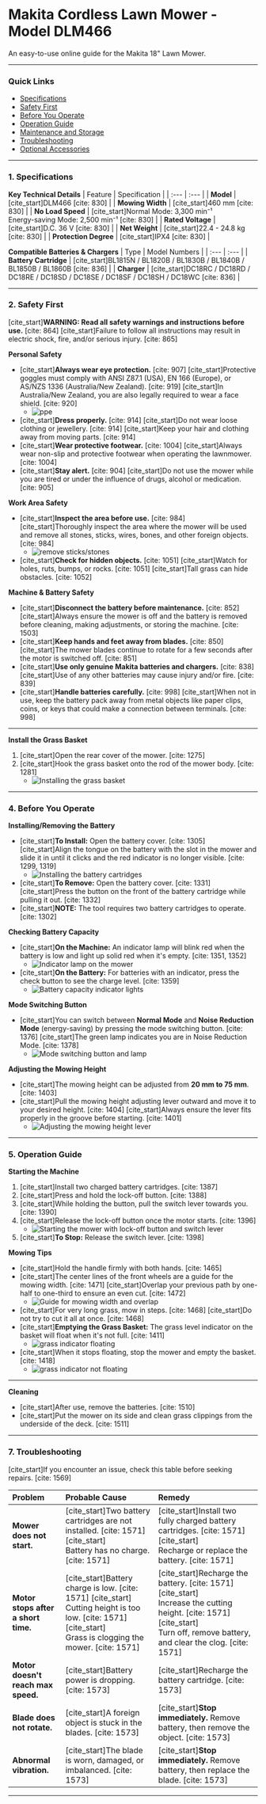 # Makita Cordless Lawn Mower - Model DLM466

An easy-to-use online guide for the Makita 18" Lawn Mower.

---

### Quick Links
* [Specifications](#1-specifications)
* [Safety First](#2-safety-first)
* [Before You Operate](#4-before-you-operate)
* [Operation Guide](#5-operation-guide)
* [Maintenance and Storage](#6-maintenance-and-storage)
* [Troubleshooting](#7-troubleshooting)
* [Optional Accessories](#8-optional-accessories)

---

### 1. Specifications

**Key Technical Details**
| Feature | Specification |
| :--- | :--- |
| **Model** | [cite_start]DLM466 [cite: 830] |
| **Mowing Width** | [cite_start]460 mm [cite: 830] |
| **No Load Speed** | [cite_start]Normal Mode: 3,300 min⁻¹ <br> Energy-saving Mode: 2,500 min⁻¹ [cite: 830] |
| **Rated Voltage** | [cite_start]D.C. 36 V [cite: 830] |
| **Net Weight** | [cite_start]22.4 - 24.8 kg [cite: 830] |
| **Protection Degree** | [cite_start]IPX4 [cite: 830] |

**Compatible Batteries & Chargers**
| Type | Model Numbers |
| :--- | :--- |
| **Battery Cartridge** | [cite_start]BL1815N / BL1820B / BL1830B / BL1840B / BL1850B / BL1860B [cite: 836] |
| **Charger** | [cite_start]DC18RC / DC18RD / DC18RE / DC18SD / DC18SE / DC18SF / DC18SH / DC18WC [cite: 836] |


---

### 2. Safety First

[cite_start]**WARNING: Read all safety warnings and instructions before use.** [cite: 864] [cite_start]Failure to follow all instructions may result in electric shock, fire, and/or serious injury. [cite: 865]

**Personal Safety**
* [cite_start]**Always wear eye protection.** [cite: 907] [cite_start]Protective goggles must comply with ANSI Z87.1 (USA), EN 166 (Europe), or AS/NZS 1336 (Australia/New Zealand). [cite: 919] [cite_start]In Australia/New Zealand, you are also legally required to wear a face shield. [cite: 920]
    * ![ppe](images/lawnmower/ppe.png)
* [cite_start]**Dress properly.** [cite: 914] [cite_start]Do not wear loose clothing or jewellery. [cite: 914] [cite_start]Keep your hair and clothing away from moving parts. [cite: 914]
* [cite_start]**Wear protective footwear.** [cite: 1004] [cite_start]Always wear non-slip and protective footwear when operating the lawnmower. [cite: 1004]
* [cite_start]**Stay alert.** [cite: 904] [cite_start]Do not use the mower while you are tired or under the influence of drugs, alcohol or medication. [cite: 905]

**Work Area Safety**
* [cite_start]**Inspect the area before use.** [cite: 984] [cite_start]Thoroughly inspect the area where the mower will be used and remove all stones, sticks, wires, bones, and other foreign objects. [cite: 984]
    * ![remove sticks/stones](images/lawnmower/fig28.png)
* [cite_start]**Check for hidden objects.** [cite: 1051] [cite_start]Watch for holes, ruts, bumps, or rocks. [cite: 1051] [cite_start]Tall grass can hide obstacles. [cite: 1052]

**Machine & Battery Safety**
* [cite_start]**Disconnect the battery before maintenance.** [cite: 852] [cite_start]Always ensure the mower is off and the battery is removed before cleaning, making adjustments, or storing the machine. [cite: 1503]
* [cite_start]**Keep hands and feet away from blades.** [cite: 850] [cite_start]The mower blades continue to rotate for a few seconds after the motor is switched off. [cite: 851]
* [cite_start]**Use only genuine Makita batteries and chargers.** [cite: 838] [cite_start]Use of any other batteries may cause injury and/or fire. [cite: 839]
* [cite_start]**Handle batteries carefully.** [cite: 998] [cite_start]When not in use, keep the battery pack away from metal objects like paper clips, coins, or keys that could make a connection between terminals. [cite: 998]

---


**Install the Grass Basket**
1.  [cite_start]Open the rear cover of the mower. [cite: 1275]
2.  [cite_start]Hook the grass basket onto the rod of the mower body. [cite: 1281]
    * ![Installing the grass basket](images/lawnmower/fig13.png)

---

### 4. Before You Operate

**Installing/Removing the Battery**
* [cite_start]**To Install:** Open the battery cover. [cite: 1305] [cite_start]Align the tongue on the battery with the slot in the mower and slide it in until it clicks and the red indicator is no longer visible. [cite: 1299, 1319]
    * ![Installing the battery cartridges](images/lawnmower/fig17.png)
* [cite_start]**To Remove:** Open the battery cover. [cite: 1331] [cite_start]Press the button on the front of the battery cartridge while pulling it out. [cite: 1332]
* [cite_start]**NOTE:** The tool requires two battery cartridges to operate. [cite: 1302]

**Checking Battery Capacity**
* [cite_start]**On the Machine:** An indicator lamp will blink red when the battery is low and light up solid red when it's empty. [cite: 1351, 1352]
    * ![Indicator lamp on the mower](images/lawnmower/fig18.png)
* [cite_start]**On the Battery:** For batteries with an indicator, press the check button to see the charge level. [cite: 1359]
    * ![Battery capacity indicator lights](images/lawnmower/fig19.png)

**Mode Switching Button**
* [cite_start]You can switch between **Normal Mode** and **Noise Reduction Mode** (energy-saving) by pressing the mode switching button. [cite: 1376] [cite_start]The green lamp indicates you are in Noise Reduction Mode. [cite: 1378]
    * ![Mode switching button and lamp](images/lawnmower/fig20.png)

**Adjusting the Mowing Height**
* [cite_start]The mowing height can be adjusted from **20 mm to 75 mm**. [cite: 1403]
* [cite_start]Pull the mowing height adjusting lever outward and move it to your desired height. [cite: 1404] [cite_start]Always ensure the lever fits properly in the groove before starting. [cite: 1401]
    * ![Adjusting the mowing height lever](images/lawnmower/fig22.png)

---

### 5. Operation Guide

**Starting the Machine**
1.  [cite_start]Install two charged battery cartridges. [cite: 1387]
2.  [cite_start]Press and hold the lock-off button. [cite: 1388]
3.  [cite_start]While holding the button, pull the switch lever towards you. [cite: 1390]
4.  [cite_start]Release the lock-off button once the motor starts. [cite: 1396]
    * ![Starting the mower with lock-off button and switch lever](images/lawnmower/fig21.png)
5.  [cite_start]**To Stop:** Release the switch lever. [cite: 1398]

**Mowing Tips**
* [cite_start]Hold the handle firmly with both hands. [cite: 1465]
* [cite_start]The center lines of the front wheels are a guide for the mowing width. [cite: 1471] [cite_start]Overlap your previous path by one-half to one-third to ensure an even cut. [cite: 1472]
    * ![Guide for mowing width and overlap](images/lawnmower/fig30.png)
* [cite_start]For very long grass, mow in steps. [cite: 1468] [cite_start]Do not try to cut it all at once. [cite: 1468]
* [cite_start]**Emptying the Grass Basket:** The grass level indicator on the basket will float when it's not full. [cite: 1411]
    * ![grass indicator floating](images/lawnmower/fig24.png)
* [cite_start]When it stops floating, stop the mower and empty the basket. [cite: 1418]
    * ![grass indicator not floating](images/lawnmower/fig25.png)

---


**Cleaning**
* [cite_start]After use, remove the batteries. [cite: 1510]
* [cite_start]Put the mower on its side and clean grass clippings from the underside of the deck. [cite: 1511]


---

### 7. Troubleshooting

[cite_start]If you encounter an issue, check this table before seeking repairs. [cite: 1569]

| Problem | Probable Cause | Remedy |
| :--- | :--- | :--- |
| **Mower does not start.** | [cite_start]Two battery cartridges are not installed. [cite: 1571] [cite_start]<br> Battery has no charge. [cite: 1571] | [cite_start]Install two fully charged battery cartridges. [cite: 1571] [cite_start]<br> Recharge or replace the battery. [cite: 1571] |
| **Motor stops after a short time.** | [cite_start]Battery charge is low. [cite: 1571] [cite_start]<br>Cutting height is too low. [cite: 1571] [cite_start]<br>Grass is clogging the mower. [cite: 1571] | [cite_start]Recharge the battery. [cite: 1571] [cite_start]<br>Increase the cutting height. [cite: 1571] [cite_start]<br>Turn off, remove battery, and clear the clog. [cite: 1571] |
| **Motor doesn't reach max speed.** | [cite_start]Battery power is dropping. [cite: 1573] | [cite_start]Recharge the battery cartridge. [cite: 1573] |
| **Blade does not rotate.** | [cite_start]A foreign object is stuck in the blades. [cite: 1573] | [cite_start]**Stop immediately.** Remove battery, then remove the object. [cite: 1573] |
| **Abnormal vibration.** | [cite_start]The blade is worn, damaged, or imbalanced. [cite: 1573] | [cite_start]**Stop immediately.** Remove battery, then replace the blade. [cite: 1573] |

---


